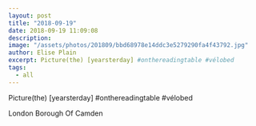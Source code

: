 ```yaml
---
layout: post
title: "2018-09-19"
date: 2018-09-19 11:09:08
description: 
image: "/assets/photos/201809/bbd68978e14ddc3e5279290fa4f43792.jpg"
author: Elise Plain
excerpt: Picture(the) [yearsterday] #onthereadingtable #vélobed
tags: 
  - all
---
```


Picture(the) [yearsterday] #onthereadingtable #vélobed
<p></p>
London Borough Of Camden